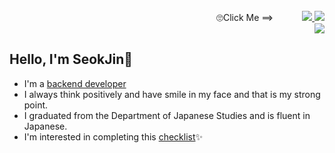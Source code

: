 <br>
<div align="right">
  <!-- Portfolio -->
  🙄Click Me ==>　　　
  <a href="https://mire-aster-d61.notion.site/Portfolio-BaeSeokJin-1a4d97e749bd406091e5b8e4246fec96" target="_blank">
    <img src="http://img.shields.io/badge/-Portfolio-512BD4?style=flat-square&logo=AffinityPublisher&logoColor=ffffff"/>
  </a>
  <!-- Blog -->
  <a href="https://blog.naver.com/htdocs16bsj" target="_blank">
    <img src="http://img.shields.io/badge/-Blog-03C75A?style=flat-square&logo=Naver&logoColor=ffffff"/>
  </a>
  <br>
  <!-- mail -->
  <img src="http://img.shields.io/badge/-happyshipb@gmail.com-FF6550?style=flat-square&logo=Gmail&logoColor=ffffff"/>
</div>

## Hello, I'm SeokJin👋
   * I'm a [backend developer](http://img.shields.io/badge/-Portfolio-512BD4?style=flat-square&logo=AffinityPublisher&logoColor=ffffff)
   * I always think positively and have smile in my face and that is my strong point.
   * I graduated from the Department of Japanese Studies and is fluent in Japanese. 
   * I'm interested in completing this [checklist](https://github.com/BaeSeokJin/web-development-checklist)✨
<!--
<div align="left">
  <a href="https://mire-aster-d61.notion.site/Portfolio-BaeSeokJin-1a4d97e749bd406091e5b8e4246fec96" target="_blank">
    <img src="http://img.shields.io/badge/-Portfolio-FF6550?style=flat-square&logo=AffinityPublisher&logoColor=ffffff"/>
  </a>
  <a href="https://blog.naver.com/htdocs16bsj" target="_blank">
    <img src="http://img.shields.io/badge/-Blog-00c73c?style=flat-square&logo=Leaflet&logoColor=ffffff"/>
  </a>
</div>
-->

